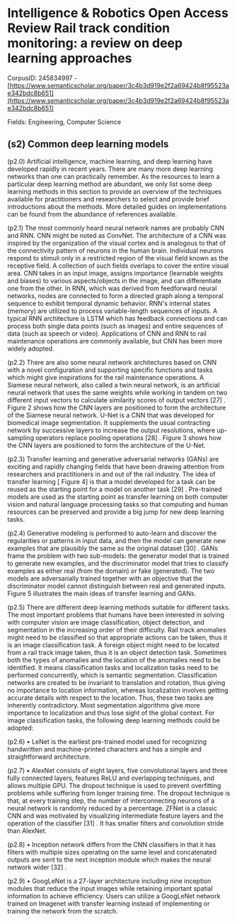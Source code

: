# Intelligence & Robotics Open Access Review Rail track condition monitoring: a review on deep learning approaches

CorpusID: 245834997 - [https://www.semanticscholar.org/paper/3c4b3d919e2f2a69424b8f95523ae342bdc8b651](https://www.semanticscholar.org/paper/3c4b3d919e2f2a69424b8f95523ae342bdc8b651)

Fields: Engineering, Computer Science

## (s2) Common deep learning models
(p2.0) Artificial intelligence, machine learning, and deep learning have developed rapidly in recent years. There are many more deep learning networks than one can practically remember. As the resources to learn a particular deep learning method are abundant, we only list some deep learning methods in this section to provide an overview of the techniques available for practitioners and researchers to select and provide brief introductions about the methods. More detailed guides on implementations can be found from the abundance of references available.

(p2.1) The most commonly heard neural network names are probably CNN and RNN. CNN might be noted as ConvNet. The architecture of a CNN was inspired by the organization of the visual cortex and is analogous to that of the connectivity pattern of neurons in the human brain. Individual neurons respond to stimuli only in a restricted region of the visual field known as the receptive field. A collection of such fields overlaps to cover the entire visual area. CNN takes in an input image, assigns importance (learnable weights and biases) to various aspects/objects in the image, and can differentiate one from the other. In RNN, which was derived from feedforward neural networks, nodes are connected to form a directed graph along a temporal sequence to exhibit temporal dynamic behavior. RNN's internal states (memory) are utilized to process variable-length sequences of inputs. A typical RNN architecture is LSTM which has feedback connections and can process both single data points (such as images) and entire sequences of data (such as speech or video). Applications of CNN and RNN to rail maintenance operations are commonly available, but CNN has been more widely adopted.

(p2.2) There are also some neural network architectures based on CNN with a novel configuration and supporting specific functions and tasks which might give inspirations for the rail maintenance operations. A Siamese neural network, also called a twin neural network, is an artificial neural network that uses the same weights while working in tandem on two different input vectors to calculate similarity scores of output vectors [27] . Figure 2 shows how the CNN layers are positioned to form the architecture of the Siamese neural network. U-Net is a CNN that was developed for biomedical image segmentation. It supplements the usual contracting network by successive layers to increase the output resolutions, where up-sampling operators replace pooling operations [28] . Figure 3 shows how the CNN layers are positioned to form the architecture of the U-Net.

(p2.3) Transfer learning and generative adversarial networks (GANs) are exciting and rapidly changing fields that have been drawing attention from researchers and practitioners in and out of the rail industry. The idea of transfer learning [ Figure 4] is that a model developed for a task can be reused as the starting point for a model on another task [29] . Pre-trained models are used as the starting point as transfer learning on both computer vision and natural language processing tasks so that computing and human resources can be preserved and provide a big jump for new deep learning tasks.

(p2.4) Generative modeling is performed to auto-learn and discover the regularities or patterns in input data, and then the model can generate new examples that are plausibly the same as the original dataset [30] . GANs frame the problem with two sub-models: the generator model that is trained to generate new examples, and the discriminator model that tries to classify examples as either real (from the domain) or fake (generated). The two models are adversarially trained together with an objective that the discriminator model cannot distinguish between real and generated inputs. Figure 5 illustrates the main ideas of transfer learning and GANs.

(p2.5) There are different deep learning methods suitable for different tasks. The most important problems that humans have been interested in solving with computer vision are image classification, object detection, and segmentation in the increasing order of their difficulty. Rail track anomalies might need to be classified so that appropriate actions can be taken, thus it is an image classification task. A foreign object might need to be located from a rail track image taken, thus it is an object detection task. Sometimes both the types of  anomalies and the location of the anomalies need to be identified. It means classification tasks and localization tasks need to be performed concurrently, which is semantic segmentation. Classification networks are created to be invariant to translation and rotation, thus giving no importance to location information, whereas localization involves getting accurate details with respect to the location. Thus, these two tasks are inherently contradictory. Most segmentation algorithms give more importance to localization and thus lose sight of the global context. For image classification tasks, the following deep learning methods could be adopted:

(p2.6) • LeNet is the earliest pre-trained model used for recognizing handwritten and machine-printed characters and has a simple and straightforward architecture.

(p2.7) • AlexNet consists of eight layers, five convolutional layers and three fully connected layers, features ReLU and overlapping techniques, and allows multiple GPU. The dropout technique is used to prevent overfitting problems while suffering from longer training time. The dropout technique is that, at every training step, the number of interconnecting neurons of a neural network is randomly reduced by a percentage. ZFNet is a classic CNN and was motivated by visualizing intermediate feature layers and the operation of the classifier [31] . It has smaller filters and convolution stride than AlexNet.

(p2.8) • Inception network differs from the CNN classifiers in that it has filters with multiple sizes operating on the same level and concatenated outputs are sent to the next inception module which makes the neural network wider [32] .

(p2.9) • GoogLeNet is a 27-layer architecture including nine inception modules that reduce the input images while retaining important spatial information to achieve efficiency. Users can utilize a GoogLeNet network trained on Imagenet with transfer learning instead of implementing or training the network from the scratch.
